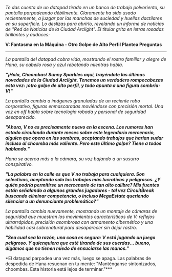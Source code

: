 _Te das cuenta de un datapad tirado en un banco de trabajo polvoriento, su pantalla parpadeando débilmente. Claramente ha sido usado recientemente, a juzgar por las manchas de suciedad y huellas dactilares en su superficie. Lo deslizas para abrirlo, revelando un informe de noticias de "Red de Noticias de la Ciudad Arclight". El titular grita en letras rosadas brillantes y audaces:_

**V: Fantasma en la Máquina - Otro Golpe de Alto Perfil Plantea Preguntas**

---

_La pantalla del datapad cobra vida, mostrando el rostro familiar y alegre de Hana, su cabello rosa y azul rebotando mientras habla._

**_"¡Hola, Choombas! Sunny Sparkles aquí, trayéndote las últimas novedades de la Ciudad Arclight. Tenemos un verdadero rompecabezas esta vez: ¡otro golpe de alto perfil, y todo apunta a una figura sombría: V!"_**

_La pantalla cambia a imágenes granuladas de un reciente robo corporativo, figuras enmascaradas moviéndose con precisión mortal. Una voz en off habla sobre tecnología robada y personal de seguridad desaparecido._

**_"Ahora, V no es precisamente nuevo en la escena. Los rumores han estado circulando durante meses sobre este legendario mercenario, alguien que opera en las sombras, aceptando trabajos que harían sudar incluso al choomba más valiente. Pero este último golpe? Tiene a todos hablando."_**

_Hana se acerca más a la cámara, su voz bajando a un susurro conspirativo._

**_"La palabra en la calle es que V no trabaja para cualquiera. Son selectivos, aceptando solo los trabajos más lucrativos y peligrosos. ¿Y quién podría permitirse un mercenario de tan alto calibre? Mis fuentes están señalando a algunos grandes jugadores - tal vez CircuitBreak buscando eliminar competencia, o incluso MegaEstate queriendo silenciar a un denunciante problemático?"_**

_La pantalla cambia nuevamente, mostrando un montaje de cámaras de seguridad que muestran los movimientos característicos de V: reflejos ultrarrápidos, precisión asombrosa con armamento cibernético y una habilidad casi sobrenatural para desaparecer sin dejar rastro._

**_"Sea cual sea la razón, una cosa es segura: V está jugando un juego peligroso. Y quienquiera que esté tirando de sus cuerdas... bueno, digamos que no tienen miedo de ensuciarse las manos."_**

\*El datapad parpadea una vez más, luego se apaga. Las palabras de despedida de Hana resuenan en tu mente: "Manténganse sintonizados, choombas. Esta historia está lejos de terminar."\*\*\*
